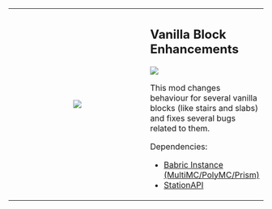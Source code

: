<table  align="center">
	<tbody>
		<tr>
			<td width="280px" style="text-align: center;"><img src="https://github.com/paulevsGitch/VanillaBlockEnhancements/blob/main/src/main/resources/assets/vbe/icon.png"/></td>		
			<td>
				<h2 align="left">Vanilla Block Enhancements</h2>
				<a href="https://jitpack.io/#paulevsGitch/VanillaBlockEnhancements"><img src="https://jitpack.io/v/paulevsGitch/VanillaBlockEnhancements.svg"></a>
				<p>
					This mod changes behaviour for several vanilla blocks (like stairs and slabs)
					and fixes several bugs related to them.
				</p>
				<p>
					Dependencies:
					<ul>
						<li><a href="https://github.com/babric/prism-instance">Babric Instance (MultiMC/PolyMC/Prism)</a></li>
						<li><a href="https://jenkins.glass-launcher.net/job/StationAPI">StationAPI</a></li>
					</ul>
				</p>
			</td>		
		</tr>
	</tbody>
</table>